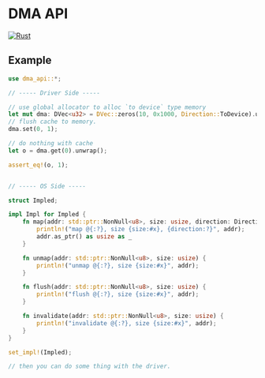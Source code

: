 # DMA API

[![Rust](https://github.com/ZR233/dma-api/actions/workflows/rust.yml/badge.svg?branch=main)](https://github.com/ZR233/dma-api/actions/workflows/rust.yml)

## Example

```rust
use dma_api::*;

// ----- Driver Side -----

// use global allocator to alloc `to device` type memory
let mut dma: DVec<u32> = DVec::zeros(10, 0x1000, Direction::ToDevice).unwrap();
// flush cache to memory.
dma.set(0, 1);

// do nothing with cache
let o = dma.get(0).unwrap();

assert_eq!(o, 1);


// ----- OS Side -----

struct Impled;

impl Impl for Impled {
    fn map(addr: std::ptr::NonNull<u8>, size: usize, direction: Direction) -> u64 {
        println!("map @{:?}, size {size:#x}, {direction:?}", addr);
        addr.as_ptr() as usize as _
    }

    fn unmap(addr: std::ptr::NonNull<u8>, size: usize) {
        println!("unmap @{:?}, size {size:#x}", addr);
    }

    fn flush(addr: std::ptr::NonNull<u8>, size: usize) {
        println!("flush @{:?}, size {size:#x}", addr);
    }

    fn invalidate(addr: std::ptr::NonNull<u8>, size: usize) {
        println!("invalidate @{:?}, size {size:#x}", addr);
    }
}

set_impl!(Impled);

// then you can do some thing with the driver.
```
